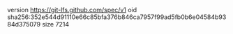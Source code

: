 version https://git-lfs.github.com/spec/v1
oid sha256:352e544d91110e66c85bfa376b846ca7957f99ad5fb0b6e04584b9384d375079
size 7214
